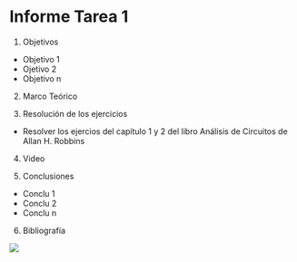 # Informe Tarea 1


1. Objetivos  
* Objetivo 1
* Ojetivo 2
* Objetivo n




2. Marco Teórico 




3. Resolución de los ejercicios
* Resolver los ejercios del capítulo 1 y 2 del libro Análisis de Circuitos de Allan H. Robbins



4. Video





5. Conclusiones 
* Conclu 1
* Conclu 2 
* Conclu n


6. Bibliografía

![](https://github.com/ItzAdoc/Deberes/blob/main/Se%20logro.png)

